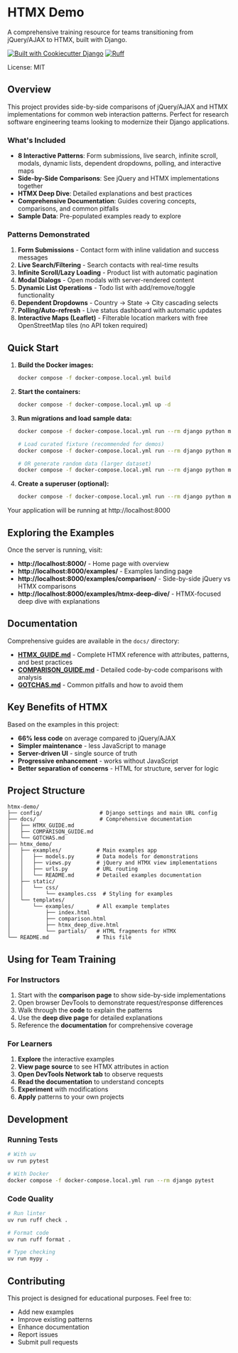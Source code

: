 # HTMX Demo

A comprehensive training resource for teams transitioning from jQuery/AJAX to HTMX, built with Django.

[![Built with Cookiecutter Django](https://img.shields.io/badge/built%20with-Cookiecutter%20Django-ff69b4.svg?logo=cookiecutter)](https://github.com/cookiecutter/cookiecutter-django/)
[![Ruff](https://img.shields.io/endpoint?url=https://raw.githubusercontent.com/astral-sh/ruff/main/assets/badge/v2.json)](https://github.com/astral-sh/ruff)

License: MIT

## Overview

This project provides side-by-side comparisons of jQuery/AJAX and HTMX implementations for common web interaction patterns. Perfect for research software engineering teams looking to modernize their Django applications.

### What's Included

- **8 Interactive Patterns**: Form submissions, live search, infinite scroll, modals, dynamic lists, dependent dropdowns, polling, and interactive maps
- **Side-by-Side Comparisons**: See jQuery and HTMX implementations together
- **HTMX Deep Dive**: Detailed explanations and best practices
- **Comprehensive Documentation**: Guides covering concepts, comparisons, and common pitfalls
- **Sample Data**: Pre-populated examples ready to explore

### Patterns Demonstrated

1. **Form Submissions** - Contact form with inline validation and success messages
2. **Live Search/Filtering** - Search contacts with real-time results
3. **Infinite Scroll/Lazy Loading** - Product list with automatic pagination
4. **Modal Dialogs** - Open modals with server-rendered content
5. **Dynamic List Operations** - Todo list with add/remove/toggle functionality
6. **Dependent Dropdowns** - Country → State → City cascading selects
7. **Polling/Auto-refresh** - Live status dashboard with automatic updates
8. **Interactive Maps (Leaflet)** - Filterable location markers with free OpenStreetMap tiles (no API token required)

## Quick Start

1. **Build the Docker images:**
   ```bash
   docker compose -f docker-compose.local.yml build
   ```

2. **Start the containers:**
   ```bash
   docker compose -f docker-compose.local.yml up -d
   ```

3. **Run migrations and load sample data:**
   ```bash
   docker compose -f docker-compose.local.yml run --rm django python manage.py migrate
   
   # Load curated fixture (recommended for demos)
   docker compose -f docker-compose.local.yml run --rm django python manage.py loaddata sample_data
   
   # OR generate random data (larger dataset)
   docker compose -f docker-compose.local.yml run --rm django python manage.py create_sample_data
   ```

4. **Create a superuser (optional):**
   ```bash
   docker compose -f docker-compose.local.yml run --rm django python manage.py createsuperuser
   ```

Your application will be running at http://localhost:8000

## Exploring the Examples

Once the server is running, visit:

- **http://localhost:8000/** - Home page with overview
- **http://localhost:8000/examples/** - Examples landing page
- **http://localhost:8000/examples/comparison/** - Side-by-side jQuery vs HTMX comparisons
- **http://localhost:8000/examples/htmx-deep-dive/** - HTMX-focused deep dive with explanations

## Documentation

Comprehensive guides are available in the `docs/` directory:

- **[HTMX_GUIDE.md](docs/HTMX_GUIDE.md)** - Complete HTMX reference with attributes, patterns, and best practices
- **[COMPARISON_GUIDE.md](docs/COMPARISON_GUIDE.md)** - Detailed code-by-code comparisons with analysis
- **[GOTCHAS.md](docs/GOTCHAS.md)** - Common pitfalls and how to avoid them

## Key Benefits of HTMX

Based on the examples in this project:

- **66% less code** on average compared to jQuery/AJAX
- **Simpler maintenance** - less JavaScript to manage
- **Server-driven UI** - single source of truth
- **Progressive enhancement** - works without JavaScript
- **Better separation of concerns** - HTML for structure, server for logic

## Project Structure

```
htmx-demo/
├── config/                  # Django settings and main URL config
├── docs/                    # Comprehensive documentation
│   ├── HTMX_GUIDE.md
│   ├── COMPARISON_GUIDE.md
│   └── GOTCHAS.md
├── htmx_demo/
│   ├── examples/           # Main examples app
│   │   ├── models.py       # Data models for demonstrations
│   │   ├── views.py        # jQuery and HTMX view implementations
│   │   ├── urls.py         # URL routing
│   │   └── README.md       # Detailed examples documentation
│   ├── static/
│   │   └── css/
│   │       └── examples.css  # Styling for examples
│   └── templates/
│       └── examples/       # All example templates
│           ├── index.html
│           ├── comparison.html
│           ├── htmx_deep_dive.html
│           └── partials/   # HTML fragments for HTMX
└── README.md               # This file
```

## Using for Team Training

### For Instructors

1. Start with the **comparison page** to show side-by-side implementations
2. Open browser DevTools to demonstrate request/response differences
3. Walk through the **code** to explain the patterns
4. Use the **deep dive page** for detailed explanations
5. Reference the **documentation** for comprehensive coverage

### For Learners

1. **Explore** the interactive examples
2. **View page source** to see HTMX attributes in action
3. **Open DevTools Network tab** to observe requests
4. **Read the documentation** to understand concepts
5. **Experiment** with modifications
6. **Apply** patterns to your own projects

## Development

### Running Tests

```bash
# With uv
uv run pytest

# With Docker
docker compose -f docker-compose.local.yml run --rm django pytest
```

### Code Quality

```bash
# Run linter
uv run ruff check .

# Format code
uv run ruff format .

# Type checking
uv run mypy .
```

## Contributing

This project is designed for educational purposes. Feel free to:

- Add new examples
- Improve existing patterns
- Enhance documentation
- Report issues
- Submit pull requests

